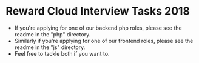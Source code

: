 # Reward Cloud Interview Tasks 2018

- If you're applying for one of our backend php roles, please see the readme in the "php" directory.
- Similarly if you're applying for one of our frontend roles, please see the readme in the "js" directory.
- Feel free to tackle both if you want to.
